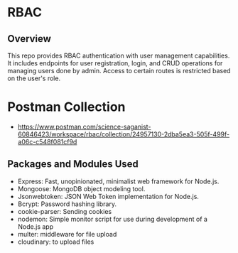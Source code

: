 # RBAC

## Overview

This repo provides RBAC authentication with user management capabilities. It includes endpoints for user registration, login, and CRUD operations for managing users done by admin. Access to certain routes is restricted based on the user's role.

# Postman Collection
- https://www.postman.com/science-saganist-60846423/workspace/rbac/collection/24957130-2dba5ea3-505f-499f-a06c-c548f081cf9d

## Packages and Modules Used

- Express: Fast, unopinionated, minimalist web framework for Node.js.
- Mongoose: MongoDB object modeling tool.
- Jsonwebtoken: JSON Web Token implementation for Node.js.
- Bcrypt: Password hashing library.
- cookie-parser: Sending cookies
- nodemon: Simple monitor script for use during development of a Node.js app
- multer: middleware for file upload
- cloudinary: to upload files 
